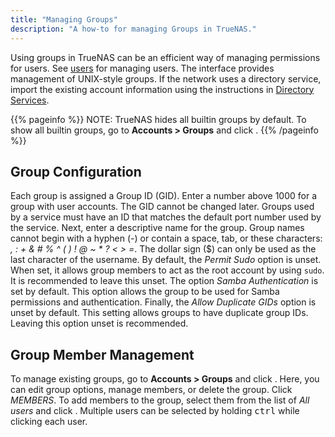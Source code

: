 ```yaml
---
title: "Managing Groups"
description: "A how-to for managing Groups in TrueNAS."
---
```


Using groups in TrueNAS can be an efficient way of managing permissions for users. See <a href="/hub/tasks/administrative/users/">users</a> for managing users. The interface provides management of UNIX-style groups. If the network uses a directory service, import the existing account information using the instructions in
<a href="/hub/initial-setup/directory-services/">Directory Services</a>.

{{\% pageinfo %}}
NOTE: TrueNAS hides all builtin groups by default. To show all builtin groups, go to **Accounts > Groups** and click <i class="fas fa-cog" aria-hidden="true" title="Settings"></i>.
{{\% /pageinfo %}}

## Group Configuration

Each group is assigned a Group ID (GID). Enter a number above 1000 for a group with user accounts. The GID cannot be changed later. Groups used by a service must have an ID that matches the default port number used by the service. Next, enter a descriptive name for the group. Group names cannot begin with a hyphen (-) or contain a space, tab, or these characters: *, : + & # % ^ ( ) ! @ ~ \* ? < > =*. The dollar sign ($) can only be used as the last character of the username. By default, the *Permit Sudo* option is unset. When set, it allows group members to act as the root account by using `sudo`. It is recommended to leave this unset. The option *Samba Authentication* is set by default. This option allows the group to be used for Samba permissions and authentication. Finally, the *Allow Duplicate GIDs* option is unset by default. This setting allows groups to have duplicate group IDs. Leaving this option unset is recommended.

## Group Member Management

To manage existing groups, go to **Accounts > Groups** and click <i class="fas fa-chevron-right" aria-hidden="true" title="Right Chevron"></i>. Here, you can edit group options,  manage members, or delete the group. Click *MEMBERS*. To add members to the group, select them from the list of *All users* and click <i class="fas fa-arrow-right" aria-hidden="true" title="Right Arrow"></i>. Multiple users can be selected by holding <kbd>ctrl</kbd> while clicking each user.
